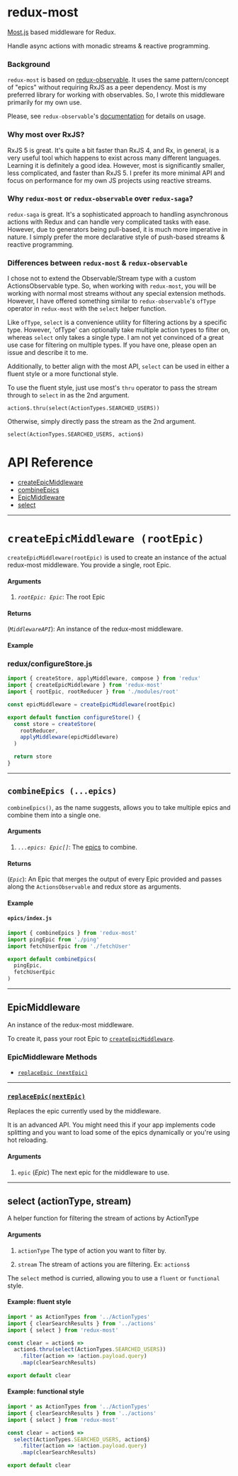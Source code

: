 # redux-most

[Most.js](https://github.com/cujojs/most) based middleware for Redux.

Handle async actions with monadic streams & reactive programming.

### Background

`redux-most` is based on [redux-observable](https://github.com/redux-observable/redux-observable).
It uses the same pattern/concept of "epics" without requiring RxJS as a peer
dependency. Most is my preferred library for working with observables. So, I
wrote this middleware primarily for my own use.

Please, see `redux-observable`'s [documentation](https://github.com/redux-observable/redux-observable/blob/master/README.md)
for details on usage.

### Why most over RxJS?

RxJS 5 is great. It's quite a bit faster than RxJS 4, and Rx, in general, is a
very useful tool which happens to exist across many different languages.
Learning it is definitely a good idea. However, most is significantly smaller,
less complicated, and faster than RxJS 5. I prefer its more minimal API and
focus on performance for my own JS projects using reactive streams.

### Why `redux-most` or `redux-observable` over `redux-saga`?

`redux-saga` is great. It's a sophisticated approach to handling asynchronous
actions with Redux and can handle very complicated tasks with ease. However,
due to generators being pull-based, it is much more imperative in nature. I
simply prefer the more declarative style of push-based streams & reactive
programming.

### Differences between `redux-most` & `redux-observable`

I chose not to extend the Observable/Stream type with a custom ActionsObservable
type. So, when working with `redux-most`, you will be working with normal most
streams without any special extension methods. However, I have offered something
similar to `redux-observable`'s `ofType` operator in `redux-most` with the
`select` helper function.

Like `ofType`, `select` is a convenience utility for filtering
actions by a specific type. However, 'ofType' can optionally take multiple
action types to filter on, whereas `select` only takes a single type. I am not
yet convinced of a great use case for filtering on multiple types. If you have
one, please open an issue and describe it to me.

Additionally, to better align with the most API, `select` can be used in either
a fluent style or a more functional style.


To use the fluent style, just use most's `thru` operator to pass the stream
through to `select` in as the 2nd argument.

```
action$.thru(select(ActionTypes.SEARCHED_USERS))
```

Otherwise, simply directly pass the stream as the 2nd argument.

```
select(ActionTypes.SEARCHED_USERS, action$)
```

# API Reference

* [createEpicMiddleware](#createepicmiddleware-rootepic)
* [combineEpics](#combineepics-epics)
* [EpicMiddleware](#epicmiddleware)
* [select](#select-actiontype-stream)

<hr>

# `createEpicMiddleware (rootEpic)`

`createEpicMiddleware(rootEpic)` is used to create an instance of the actual redux-most middleware. You provide a single, root Epic.

#### Arguments

1. *`rootEpic: Epic`*: The root Epic

#### Returns

(*`MiddlewareAPI`*): An instance of the redux-most middleware.

#### Example

### redux/configureStore.js

```js
import { createStore, applyMiddleware, compose } from 'redux'
import { createEpicMiddleware } from 'redux-most'
import { rootEpic, rootReducer } from './modules/root'

const epicMiddleware = createEpicMiddleware(rootEpic)

export default function configureStore() {
  const store = createStore(
    rootReducer,
	applyMiddleware(epicMiddleware)
  )

  return store
}
```

<hr>

## `combineEpics (...epics)`

`combineEpics()`, as the name suggests, allows you to take multiple epics and combine them into a single one.

#### Arguments

1. *`...epics: Epic[]`*: The [epics](../basics/Epics.md) to combine.

#### Returns

(*`Epic`*): An Epic that merges the output of every Epic provided and passes along the `ActionsObservable` and redux store as arguments.

#### Example

#### `epics/index.js`

```js
import { combineEpics } from 'redux-most'
import pingEpic from './ping'
import fetchUserEpic from './fetchUser'

export default combineEpics(
  pingEpic,
  fetchUserEpic
)
```

<hr>

## EpicMiddleware

An instance of the redux-most middleware.

To create it, pass your root Epic to [`createEpicMiddleware`](#createepicmiddleware-rootepic).

### EpicMiddleware Methods

- [`replaceEpic (nextEpic)`](#replaceEpic)

<hr>

### <a id='replaceEpic'></a>[`replaceEpic(nextEpic)`](#replaceEpic)

Replaces the epic currently used by the middleware.

It is an advanced API. You might need this if your app implements code splitting and you want to load some of the epics dynamically or you're using hot reloading.

#### Arguments

1. `epic` (*Epic*) The next epic for the middleware to use.

<hr>

## select (actionType, stream)

A helper function for filtering the stream of actions by ActionType

#### Arguments

1. `actionType` The type of action you want to filter by.

2. `stream` The stream of actions you are filtering. Ex: `actions$`

The `select` method is curried, allowing you to use a `fluent` or `functional`
style.

#### Example: fluent style

```js
import * as ActionTypes from '../ActionTypes'
import { clearSearchResults } from '../actions'
import { select } from 'redux-most'

const clear = action$ =>
  action$.thru(select(ActionTypes.SEARCHED_USERS))
    .filter(action => !action.payload.query)
    .map(clearSearchResults)

export default clear
```

#### Example: functional style

```js
import * as ActionTypes from '../ActionTypes'
import { clearSearchResults } from '../actions'
import { select } from 'redux-most'

const clear = action$ =>
  select(ActionTypes.SEARCHED_USERS, action$)
    .filter(action => !action.payload.query)
    .map(clearSearchResults)

export default clear
```
